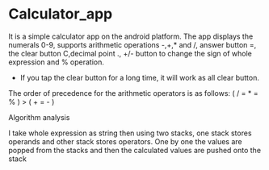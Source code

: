 # Calculator_app
It is a simple calculator app on the android platform.  The app displays the numerals 0-9, supports arithmetic operations -,+,* and /, answer button =, the clear button C,decimal point ., +/- button to change the  sign of whole expression and % operation.
* If you tap the clear button for a long time, it will work as all clear button.

The order of precedence for the arithmetic operators is as follows:
( / = * = % ) > ( + = - )

Algorithm analysis

I take whole expression as string then using two stacks, one stack stores
operands and other stack stores operators.
One by one the values are popped from the stacks and then the calculated 
values are pushed onto the stack
